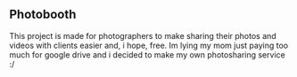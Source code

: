 ## Photobooth
This project is made for photographers to make sharing their photos and videos with clients easier and, i hope, free. 
Im lying my mom just paying too much for google drive and i decided to make my own photosharing service :/